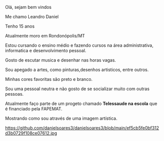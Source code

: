 Olá, sejam bem vindos

Me chamo Leandro Daniel

Tenho 15 anos

Atualmente moro em Rondonópolis/MT

Estou cursando o ensino médio e fazendo cursos na área administrativa, informatica e desenvolvimento pessoal.

Gosto de escutar musica e desenhar nas horas vagas.

Sou apegado a artes, como pinturas,desenhos artisticos, entre outros.

Minhas cores favoritas são preto e branco.

Sou uma pessoal neutra e não gosto de se socializar muito com outras pessoas.

Atualmente faço parte de um progeto chamado **Telessaude na escola** que é financiado pela FAPEMAT.

Mostrando como sou através de uma imagem artística.

https://github.com/danielsoares3/danielsoares3/blob/main/ef5cb5fe0bf312d3b0729f108ce07612.jpg
